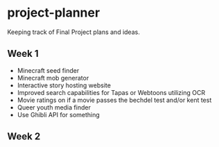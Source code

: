 # project-planner
Keeping track of Final Project plans and ideas.

## Week 1
- Minecraft seed finder  
- Minecraft mob generator  
- Interactive story hosting website  
- Improved search capabilities for Tapas or Webtoons utilizing OCR  
- Movie ratings on if a movie passes the bechdel test and/or kent test  
- Queer youth media finder
- Use Ghibli API for something

## Week 2